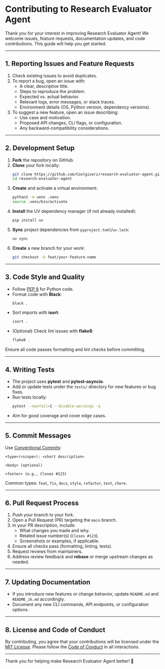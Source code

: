 # Contributing to Research Evaluator Agent

Thank you for your interest in improving Research Evaluator Agent! We welcome issues, feature requests, documentation updates, and code contributions. This guide will help you get started.

---

## 1. Reporting Issues and Feature Requests

1. Check existing issues to avoid duplicates.
2. To report a bug, open an issue with:
   - A clear, descriptive title.
   - Steps to reproduce the problem.
   - Expected vs. actual behavior.
   - Relevant logs, error messages, or stack traces.
   - Environment details (OS, Python version, dependency versions).
3. To suggest a new feature, open an issue describing:
   - Use case and motivation.
   - Proposed API changes, CLI flags, or configuration.
   - Any backward-compatibility considerations.

---

## 2. Development Setup

1. **Fork** the repository on GitHub.
2. **Clone** your fork locally:
   ```bash
   git clone https://github.com/Coolgiserz/research-evaluator-agent.git
   cd research-evaluator-agent
   ```
3. **Create** and activate a virtual environment:
   ```bash
   python3 -m venv .venv
   source .venv/bin/activate
   ```
4. **Install** the UV dependency manager (if not already installed):
   ```bash
   pip install uv
   ```
5. **Sync** project dependencies from `pyproject.toml`/`uv.lock`:
   ```bash
   uv sync
   ```
6. **Create** a new branch for your work:
   ```bash
   git checkout -b feat/your-feature-name
   ```

---

## 3. Code Style and Quality

- Follow [PEP 8](https://peps.python.org/pep-0008/) for Python code.
- Format code with **Black**:
  ```bash
  black .
  ```
- Sort imports with **isort**:
  ```bash
  isort .
  ```
- (Optional) Check lint issues with **flake8**:
  ```bash
  flake8 .
  ```

Ensure all code passes formatting and lint checks before committing.

---

## 4. Writing Tests

- The project uses **pytest** and **pytest-asyncio**.
- Add or update tests under the `tests/` directory for new features or bug fixes.
- Run tests locally:
  ```bash
  pytest --maxfail=1 --disable-warnings -q
  ```
- Aim for good coverage and cover edge cases.

---

## 5. Commit Messages

Use [Conventional Commits](https://www.conventionalcommits.org/):
```
<type>(<scope>): <short description>

<body> (optional)

<footer> (e.g., Closes #123)
```
Common types: `feat`, `fix`, `docs`, `style`, `refactor`, `test`, `chore`.

---

## 6. Pull Request Process

1. Push your branch to your fork.
2. Open a Pull Request (PR) targeting the `main` branch.
3. In your PR description, include:
   - What changes you made and why.
   - Related issue number(s) (`Closes #123`).
   - Screenshots or examples, if applicable.
4. Ensure all checks pass (formatting, linting, tests).
5. Request reviews from maintainers.
6. Address review feedback and **rebase** or merge upstream changes as needed.

---

## 7. Updating Documentation

- If you introduce new features or change behavior, update `README.md` and `README_zh.md` accordingly.
- Document any new CLI commands, API endpoints, or configuration options.

---

## 8. License and Code of Conduct

By contributing, you agree that your contributions will be licensed under the [MIT License](LICENSE).
Please follow the [Code of Conduct](CODE_OF_CONDUCT.md) in all interactions.

---

Thank you for helping make Research Evaluator Agent better! 🎉 